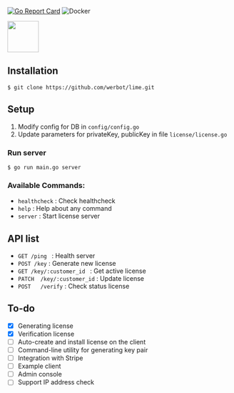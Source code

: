 [![Go Report Card](https://goreportcard.com/badge/github.com/werbot/lime)](https://goreportcard.com/report/github.com/werbot/lime) ![Docker](https://github.com/werbot/lime/workflows/Docker/badge.svg)

<img src="https://werbot.com/img/projects/lime.png" height="70" />


## Installation 
```
$ git clone https://github.com/werbot/lime.git
```


## Setup
1. Modify config for DB in `config/config.go`
2. Update parameters for privateKey, publicKey in file `license/license.go`

### Run server
```
$ go run main.go server 
```


### Available Commands:
- `healthcheck` : Check healthcheck
- `help` : Help about any command
- `server` : Start license server


## API list
* `GET /ping ` : Health server
* `POST /key` : Generate new license
* `GET /key/:customer_id ` : Get active license
* `PATCH  /key/:customer_id` : Update license
* `POST   /verify` : Check status license


## To-do
- [x] Generating license
- [x] Verification license
- [ ] Auto-create and install license on the client
- [ ] Command-line utility for generating key pair 
- [ ] Integration with Stripe
- [ ] Example client
- [ ] Admin console
- [ ] Support IP address check
